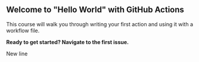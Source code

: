 ## Welcome to "Hello World" with GitHub Actions

This course will walk you through writing your first action and using it with a workflow file. 

**Ready to get started? Navigate to the first issue.**

New line
